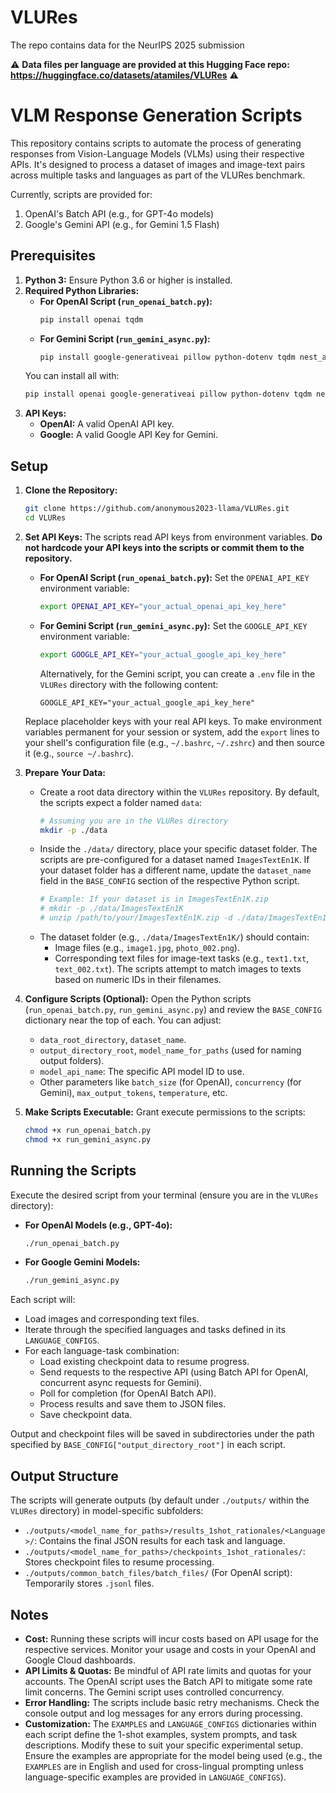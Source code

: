 # VLURes
The repo contains data for the NeurIPS 2025 submission

⚠️ **Data files per language are provided at this Hugging Face repo: https://huggingface.co/datasets/atamiles/VLURes** ⚠️

# VLM Response Generation Scripts

This repository contains scripts to automate the process of generating responses from Vision-Language Models (VLMs) using their respective APIs. It's designed to process a dataset of images and image-text pairs across multiple tasks and languages as part of the VLURes benchmark.

Currently, scripts are provided for:
1.  OpenAI's Batch API (e.g., for GPT-4o models)
2.  Google's Gemini API (e.g., for Gemini 1.5 Flash)

## Prerequisites

1.  **Python 3:** Ensure Python 3.6 or higher is installed.
2.  **Required Python Libraries:**
    *   **For OpenAI Script (`run_openai_batch.py`):**
        ```bash
        pip install openai tqdm
        ```
    *   **For Gemini Script (`run_gemini_async.py`):**
        ```bash
        pip install google-generativeai pillow python-dotenv tqdm nest_asyncio
        ```
    You can install all with:
    ```bash
    pip install openai google-generativeai pillow python-dotenv tqdm nest_asyncio
    ```
3.  **API Keys:**
    *   **OpenAI:** A valid OpenAI API key.
    *   **Google:** A valid Google API Key for Gemini.

## Setup

1.  **Clone the Repository:**
    ```bash
    git clone https://github.com/anonymous2023-llama/VLURes.git
    cd VLURes
    ```

2.  **Set API Keys:**
    The scripts read API keys from environment variables. **Do not hardcode your API keys into the scripts or commit them to the repository.**

    *   **For OpenAI Script (`run_openai_batch.py`):**
        Set the `OPENAI_API_KEY` environment variable:
        ```bash
        export OPENAI_API_KEY="your_actual_openai_api_key_here"
        ```

    *   **For Gemini Script (`run_gemini_async.py`):**
        Set the `GOOGLE_API_KEY` environment variable:
        ```bash
        export GOOGLE_API_KEY="your_actual_google_api_key_here"
        ```
        Alternatively, for the Gemini script, you can create a `.env` file in the `VLURes` directory with the following content:
        ```
        GOOGLE_API_KEY="your_actual_google_api_key_here"
        ```

    Replace placeholder keys with your real API keys. To make environment variables permanent for your session or system, add the `export` lines to your shell's configuration file (e.g., `~/.bashrc`, `~/.zshrc`) and then source it (e.g., `source ~/.bashrc`).

3.  **Prepare Your Data:**
    *   Create a root data directory within the `VLURes` repository. By default, the scripts expect a folder named `data`:
        ```bash
        # Assuming you are in the VLURes directory
        mkdir -p ./data
        ```
    *   Inside the `./data/` directory, place your specific dataset folder. The scripts are pre-configured for a dataset named `ImagesTextEn1K`. If your dataset folder has a different name, update the `dataset_name` field in the `BASE_CONFIG` section of the respective Python script.
        ```bash
        # Example: If your dataset is in ImagesTextEn1K.zip
        # mkdir -p ./data/ImagesTextEn1K
        # unzip /path/to/your/ImagesTextEn1K.zip -d ./data/ImagesTextEn1K/
        ```
    *   The dataset folder (e.g., `./data/ImagesTextEn1K/`) should contain:
        *   Image files (e.g., `image1.jpg`, `photo_002.png`).
        *   Corresponding text files for image-text tasks (e.g., `text1.txt`, `text_002.txt`). The scripts attempt to match images to texts based on numeric IDs in their filenames.

4.  **Configure Scripts (Optional):**
    Open the Python scripts (`run_openai_batch.py`, `run_gemini_async.py`) and review the `BASE_CONFIG` dictionary near the top of each. You can adjust:
    *   `data_root_directory`, `dataset_name`.
    *   `output_directory_root`, `model_name_for_paths` (used for naming output folders).
    *   `model_api_name`: The specific API model ID to use.
    *   Other parameters like `batch_size` (for OpenAI), `concurrency` (for Gemini), `max_output_tokens`, `temperature`, etc.

5.  **Make Scripts Executable:**
    Grant execute permissions to the scripts:
    ```bash
    chmod +x run_openai_batch.py
    chmod +x run_gemini_async.py
    ```

## Running the Scripts

Execute the desired script from your terminal (ensure you are in the `VLURes` directory):

*   **For OpenAI Models (e.g., GPT-4o):**
    ```bash
    ./run_openai_batch.py
    ```

*   **For Google Gemini Models:**
    ```bash
    ./run_gemini_async.py
    ```

Each script will:
*   Load images and corresponding text files.
*   Iterate through the specified languages and tasks defined in its `LANGUAGE_CONFIGS`.
*   For each language-task combination:
    *   Load existing checkpoint data to resume progress.
    *   Send requests to the respective API (using Batch API for OpenAI, concurrent async requests for Gemini).
    *   Poll for completion (for OpenAI Batch API).
    *   Process results and save them to JSON files.
    *   Save checkpoint data.

Output and checkpoint files will be saved in subdirectories under the path specified by `BASE_CONFIG["output_directory_root"]` in each script.

## Output Structure

The scripts will generate outputs (by default under `./outputs/` within the `VLURes` directory) in model-specific subfolders:
*   `./outputs/<model_name_for_paths>/results_1shot_rationales/<Language>/`: Contains the final JSON results for each task and language.
*   `./outputs/<model_name_for_paths>/checkpoints_1shot_rationales/`: Stores checkpoint files to resume processing.
*   `./outputs/common_batch_files/batch_files/` (For OpenAI script): Temporarily stores `.jsonl` files.

## Notes

*   **Cost:** Running these scripts will incur costs based on API usage for the respective services. Monitor your usage and costs in your OpenAI and Google Cloud dashboards.
*   **API Limits & Quotas:** Be mindful of API rate limits and quotas for your accounts. The OpenAI script uses the Batch API to mitigate some rate limit concerns. The Gemini script uses controlled concurrency.
*   **Error Handling:** The scripts include basic retry mechanisms. Check the console output and log messages for any errors during processing.
*   **Customization:** The `EXAMPLES` and `LANGUAGE_CONFIGS` dictionaries within each script define the 1-shot examples, system prompts, and task descriptions. Modify these to suit your specific experimental setup. Ensure the examples are appropriate for the model being used (e.g., the `EXAMPLES` are in English and used for cross-lingual prompting unless language-specific examples are provided in `LANGUAGE_CONFIGS`).
